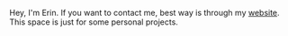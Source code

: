 Hey, I'm Erin. If you want to contact me, best way is through my [website](erinkmurphy.com). This space is just for some personal projects.
